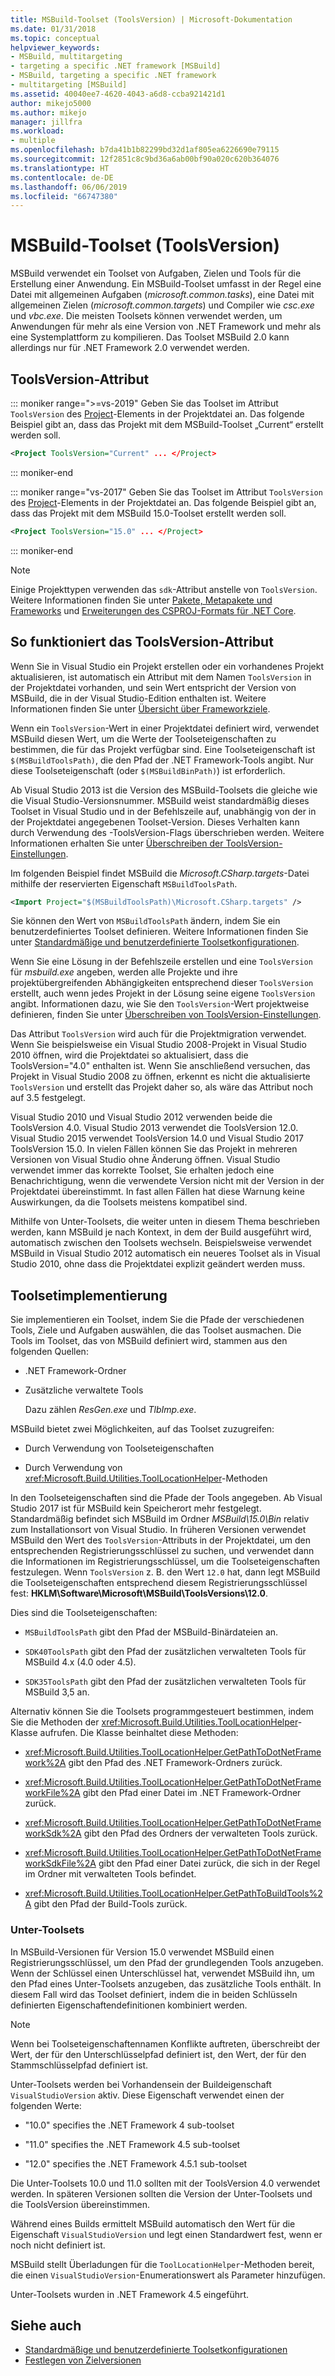 ```yaml
---
title: MSBuild-Toolset (ToolsVersion) | Microsoft-Dokumentation
ms.date: 01/31/2018
ms.topic: conceptual
helpviewer_keywords:
- MSBuild, multitargeting
- targeting a specific .NET framework [MSBuild]
- MSBuild, targeting a specific .NET framework
- multitargeting [MSBuild]
ms.assetid: 40040ee7-4620-4043-a6d8-ccba921421d1
author: mikejo5000
ms.author: mikejo
manager: jillfra
ms.workload:
- multiple
ms.openlocfilehash: b7da41b1b82299bd32d1af805ea6226690e79115
ms.sourcegitcommit: 12f2851c8c9bd36a6ab00bf90a020c620b364076
ms.translationtype: HT
ms.contentlocale: de-DE
ms.lasthandoff: 06/06/2019
ms.locfileid: "66747380"
---
```

# <a name="msbuild-toolset-toolsversion"></a>MSBuild-Toolset (ToolsVersion)

MSBuild verwendet ein Toolset von Aufgaben, Zielen und Tools für die Erstellung einer Anwendung. Ein MSBuild-Toolset umfasst in der Regel eine Datei mit allgemeinen Aufgaben (*microsoft.common.tasks*), eine Datei mit allgemeinen Zielen (*microsoft.common.targets*) und Compiler wie *csc.exe* und *vbc.exe*. Die meisten Toolsets können verwendet werden, um Anwendungen für mehr als eine Version von .NET Framework und mehr als eine Systemplattform zu kompilieren. Das Toolset MSBuild 2.0 kann allerdings nur für .NET Framework 2.0 verwendet werden.

## <a name="toolsversion-attribute"></a>ToolsVersion-Attribut
::: moniker range=">=vs-2019"
 Geben Sie das Toolset im Attribut `ToolsVersion` des [Project](../msbuild/project-element-msbuild.md)-Elements in der Projektdatei an. Das folgende Beispiel gibt an, dass das Projekt mit dem MSBuild-Toolset „Current“ erstellt werden soll.

```xml
<Project ToolsVersion="Current" ... </Project>
```

::: moniker-end

::: moniker range="vs-2017"
 Geben Sie das Toolset im Attribut `ToolsVersion` des [Project](../msbuild/project-element-msbuild.md)-Elements in der Projektdatei an. Das folgende Beispiel gibt an, dass das Projekt mit dem MSBuild 15.0-Toolset erstellt werden soll.

```xml
<Project ToolsVersion="15.0" ... </Project>
```

::: moniker-end

> [!NOTE]
> Einige Projekttypen verwenden das `sdk`-Attribut anstelle von `ToolsVersion`. Weitere Informationen finden Sie unter [Pakete, Metapakete und Frameworks](/dotnet/core/packages) und [Erweiterungen des CSPROJ-Formats für .NET Core](/dotnet/core/tools/csproj).

## <a name="how-the-toolsversion-attribute-works"></a>So funktioniert das ToolsVersion-Attribut

 Wenn Sie in Visual Studio ein Projekt erstellen oder ein vorhandenes Projekt aktualisieren, ist automatisch ein Attribut mit dem Namen `ToolsVersion` in der Projektdatei vorhanden, und sein Wert entspricht der Version von MSBuild, die in der Visual Studio-Edition enthalten ist. Weitere Informationen finden Sie unter [Übersicht über Frameworkziele](../ide/visual-studio-multi-targeting-overview.md).

 Wenn ein `ToolsVersion`-Wert in einer Projektdatei definiert wird, verwendet MSBuild diesen Wert, um die Werte der Toolseteigenschaften zu bestimmen, die für das Projekt verfügbar sind. Eine Toolseteigenschaft ist `$(MSBuildToolsPath)`, die den Pfad der .NET Framework-Tools angibt. Nur diese Toolseteigenschaft (oder `$(MSBuildBinPath)`) ist erforderlich.

 Ab Visual Studio 2013 ist die Version des MSBuild-Toolsets die gleiche wie die Visual Studio-Versionsnummer. MSBuild weist standardmäßig dieses Toolset in Visual Studio und in der Befehlszeile auf, unabhängig von der in der Projektdatei angegebenen Toolset-Version.  Dieses Verhalten kann durch Verwendung des -ToolsVersion-Flags überschrieben werden. Weitere Informationen erhalten Sie unter [Überschreiben der ToolsVersion-Einstellungen](../msbuild/overriding-toolsversion-settings.md).

 Im folgenden Beispiel findet MSBuild die *Microsoft.CSharp.targets*-Datei mithilfe der reservierten Eigenschaft `MSBuildToolsPath`.

```xml
<Import Project="$(MSBuildToolsPath)\Microsoft.CSharp.targets" />
```

 Sie können den Wert von `MSBuildToolsPath` ändern, indem Sie ein benutzerdefiniertes Toolset definieren. Weitere Informationen finden Sie unter [Standardmäßige und benutzerdefinierte Toolsetkonfigurationen](../msbuild/standard-and-custom-toolset-configurations.md).

 Wenn Sie eine Lösung in der Befehlszeile erstellen und eine `ToolsVersion` für *msbuild.exe* angeben, werden alle Projekte und ihre projektübergreifenden Abhängigkeiten entsprechend dieser `ToolsVersion` erstellt, auch wenn jedes Projekt in der Lösung seine eigene `ToolsVersion` angibt. Informationen dazu, wie Sie den `ToolsVersion`-Wert projektweise definieren, finden Sie unter [Überschreiben von ToolsVersion-Einstellungen](../msbuild/overriding-toolsversion-settings.md).

 Das Attribut `ToolsVersion` wird auch für die Projektmigration verwendet. Wenn Sie beispielsweise ein Visual Studio 2008-Projekt in Visual Studio 2010 öffnen, wird die Projektdatei so aktualisiert, dass die ToolsVersion="4.0" enthalten ist. Wenn Sie anschließend versuchen, das Projekt in Visual Studio 2008 zu öffnen, erkennt es nicht die aktualisierte `ToolsVersion` und erstellt das Projekt daher so, als wäre das Attribut noch auf 3.5 festgelegt.

 Visual Studio 2010 und Visual Studio 2012 verwenden beide die ToolsVersion 4.0. Visual Studio 2013 verwendet die ToolsVersion 12.0. Visual Studio 2015 verwendet ToolsVersion 14.0 und Visual Studio 2017 ToolsVersion 15.0. In vielen Fällen können Sie das Projekt in mehreren Versionen von Visual Studio ohne Änderung öffnen. Visual Studio verwendet immer das korrekte Toolset, Sie erhalten jedoch eine Benachrichtigung, wenn die verwendete Version nicht mit der Version in der Projektdatei übereinstimmt. In fast allen Fällen hat diese Warnung keine Auswirkungen, da die Toolsets meistens kompatibel sind.

 Mithilfe von Unter-Toolsets, die weiter unten in diesem Thema beschrieben werden, kann MSBuild je nach Kontext, in dem der Build ausgeführt wird, automatisch zwischen den Toolsets wechseln. Beispielsweise verwendet MSBuild in Visual Studio 2012 automatisch ein neueres Toolset als in Visual Studio 2010, ohne dass die Projektdatei explizit geändert werden muss.

## <a name="toolset-implementation"></a>Toolsetimplementierung

 Sie implementieren ein Toolset, indem Sie die Pfade der verschiedenen Tools, Ziele und Aufgaben auswählen, die das Toolset ausmachen. Die Tools im Toolset, das von MSBuild definiert wird, stammen aus den folgenden Quellen:

- .NET Framework-Ordner

- Zusätzliche verwaltete Tools

  Dazu zählen *ResGen.exe* und *TlbImp.exe*.

MSBuild bietet zwei Möglichkeiten, auf das Toolset zuzugreifen:

- Durch Verwendung von Toolseteigenschaften

- Durch Verwendung von <xref:Microsoft.Build.Utilities.ToolLocationHelper>-Methoden

In den Toolseteigenschaften sind die Pfade der Tools angegeben. Ab Visual Studio 2017 ist für MSBuild kein Speicherort mehr festgelegt. Standardmäßig befindet sich MSBuild im Ordner *MSBuild\15.0\Bin* relativ zum Installationsort von Visual Studio. In früheren Versionen verwendet MSBuild den Wert des `ToolsVersion`-Attributs in der Projektdatei, um den entsprechenden Registrierungsschlüssel zu suchen, und verwendet dann die Informationen im Registrierungsschlüssel, um die Toolseteigenschaften festzulegen. Wenn `ToolsVersion` z. B. den Wert `12.0` hat, dann legt MSBuild die Toolseteigenschaften entsprechend diesem Registrierungsschlüssel fest: **HKLM\Software\Microsoft\MSBuild\ToolsVersions\12.0**.

 Dies sind die Toolseteigenschaften:

- `MSBuildToolsPath` gibt den Pfad der MSBuild-Binärdateien an.

- `SDK40ToolsPath` gibt den Pfad der zusätzlichen verwalteten Tools für MSBuild 4.x (4.0 oder 4.5).

- `SDK35ToolsPath` gibt den Pfad der zusätzlichen verwalteten Tools für MSBuild 3,5 an.

Alternativ können Sie die Toolsets programmgesteuert bestimmen, indem Sie die Methoden der <xref:Microsoft.Build.Utilities.ToolLocationHelper>-Klasse aufrufen. Die Klasse beinhaltet diese Methoden:

- <xref:Microsoft.Build.Utilities.ToolLocationHelper.GetPathToDotNetFramework%2A> gibt den Pfad des .NET Framework-Ordners zurück.

- <xref:Microsoft.Build.Utilities.ToolLocationHelper.GetPathToDotNetFrameworkFile%2A> gibt den Pfad einer Datei im .NET Framework-Ordner zurück.

- <xref:Microsoft.Build.Utilities.ToolLocationHelper.GetPathToDotNetFrameworkSdk%2A> gibt den Pfad des Ordners der verwalteten Tools zurück.

- <xref:Microsoft.Build.Utilities.ToolLocationHelper.GetPathToDotNetFrameworkSdkFile%2A> gibt den Pfad einer Datei zurück, die sich in der Regel im Ordner mit verwalteten Tools befindet.

- <xref:Microsoft.Build.Utilities.ToolLocationHelper.GetPathToBuildTools%2A> gibt den Pfad der Build-Tools zurück.

### <a name="sub-toolsets"></a>Unter-Toolsets

 In MSBuild-Versionen für Version 15.0 verwendet MSBuild einen Registrierungsschlüssel, um den Pfad der grundlegenden Tools anzugeben. Wenn der Schlüssel einen Unterschlüssel hat, verwendet MSBuild ihn, um den Pfad eines Unter-Toolsets anzugeben, das zusätzliche Tools enthält. In diesem Fall wird das Toolset definiert, indem die in beiden Schlüsseln definierten Eigenschaftendefinitionen kombiniert werden.

> [!NOTE]
> Wenn bei Toolseteigenschaftennamen Konflikte auftreten, überschreibt der Wert, der für den Unterschlüsselpfad definiert ist, den Wert, der für den Stammschlüsselpfad definiert ist.

 Unter-Toolsets werden bei Vorhandensein der Buildeigenschaft `VisualStudioVersion` aktiv. Diese Eigenschaft verwendet einen der folgenden Werte:

- "10.0" specifies the .NET Framework 4 sub-toolset

- "11.0" specifies the .NET Framework 4.5 sub-toolset

- "12.0" specifies the .NET Framework 4.5.1 sub-toolset

Die Unter-Toolsets 10.0 und 11.0 sollten mit der ToolsVersion 4.0 verwendet werden. In späteren Versionen sollten die Version der Unter-Toolsets und die ToolsVersion übereinstimmen.

Während eines Builds ermittelt MSBuild automatisch den Wert für die Eigenschaft `VisualStudioVersion` und legt einen Standardwert fest, wenn er noch nicht definiert ist.

MSBuild stellt Überladungen für die `ToolLocationHelper`-Methoden bereit, die einen `VisualStudioVersion`-Enumerationswert als Parameter hinzufügen.

Unter-Toolsets wurden in .NET Framework 4.5 eingeführt.

## <a name="see-also"></a>Siehe auch

- [Standardmäßige und benutzerdefinierte Toolsetkonfigurationen](../msbuild/standard-and-custom-toolset-configurations.md)
- [Festlegen von Zielversionen](../msbuild/msbuild-multitargeting-overview.md)
